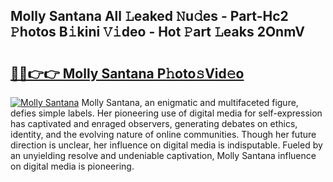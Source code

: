 ## Molly Santana All 𝙻eaked 𝙽u𝚍es - Part-Hc2 𝙿hotos B𝚒kini 𝚅𝚒deo - Hot 𝙿art 𝙻eaks 2OnmV

# <h2><a href="http://ld0pfz4.urlbe.top/?page=Molly+Santana">🔗🔗👉👉 Molly Santana P𝚑oto𝚜Vid𝚎o</a></h2>

[![Molly Santana](https://i.imgur.com/eBuTRDB.gif)](http://ld0pfz4.urlbe.top/?page=Molly+Santana)
Molly Santana, an enigmatic and multifaceted figure, defies simple labels. Her pioneering use of digital media for self-expression has captivated and enraged observers, generating debates on ethics, identity, and the evolving nature of online communities. Though her future direction is unclear, her influence on digital media is indisputable. Fueled by an unyielding resolve and undeniable captivation, Molly Santana influence on digital media is pioneering.
